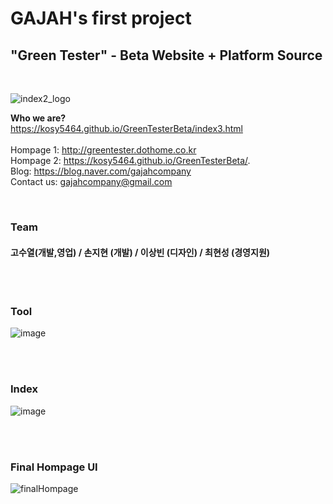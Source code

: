 <h1>GAJAH's first project
<h2>"Green Tester" - Beta Website + Platform Source</h2></h1>
<br>

![index2_logo](https://user-images.githubusercontent.com/48445082/83166293-acae2580-a149-11ea-8ce4-357d9d467771.png)

<b>Who we are?</b> <br>
https://kosy5464.github.io/GreenTesterBeta/index3.html
<br><br>
Hompage 1: http://greentester.dothome.co.kr
<br>
Hompage 2: https://kosy5464.github.io/GreenTesterBeta/.
<br>
Blog: https://blog.naver.com/gajahcompany
<br>
Contact us: gajahcompany@gmail.com

<br>
<h3> Team </h3>
<h4> 고수열(개발,영업) / 손지현 (개발) / 이상빈 (디자인) / 최현성 (경영지원) </h4>

<br><br>
<h3> Tool </h3>

![image](https://user-images.githubusercontent.com/48445082/83167166-dca9f880-a14a-11ea-83d3-8e2193956a99.png)

<br><br>
<h3> Index </h3>

![image](https://user-images.githubusercontent.com/48445082/83547081-a6022280-a53c-11ea-9191-7a8511abebd3.png)

<br><br>
<h3> Final Hompage UI </h3>

![finalHompage](https://user-images.githubusercontent.com/48445082/83610447-62e69480-a5ba-11ea-97d5-0b4b008ebb12.jpg)



